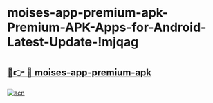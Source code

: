 # moises-app-premium-apk-Premium-APK-Apps-for-Android-Latest-Update-!mjqag

# <h2><a href="https://al2gbb.esa.edu.pl?title=moises-app-premium-apk&ref=mjqag">🔗👉 🔴 moises-app-premium-apk</a></h2>

[![acn](https://github.com/user-attachments/assets/0f9c940e-d8b0-45ae-aac7-cd30a18b3e1c)](https://al2gbb.esa.edu.pl?title=moises-app-premium-apk&ref=mjqag)

